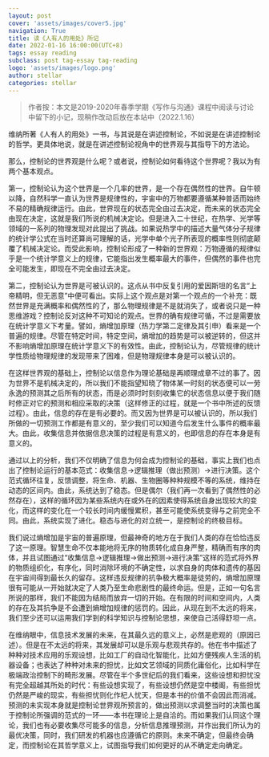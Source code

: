 ```yaml
---
layout: post
cover: 'assets/images/cover5.jpg'
navigation: True
title: 读《人有人的用处》所记
date: 2022-01-16 16:00:00(UTC+8)
tags: essay reading
subclass: post tag-essay tag-reading
logo: 'assets/images/logo.png'
author: stellar
categories: stellar
---
```


> 作者按：本文是2019-2020年春季学期《写作与沟通》课程中阅读与讨论中留下的小记，现稍作改动后放在本站中（2022.1.16）

维纳所著《人有人的用处》一书，与其说是在讲述控制论，不如说是在讲述控制论的哲学。更具体地说，就是在讲述控制论视角中的世界观与其指导下的方法论。

那么，控制论的世界观是什么呢？或者说，控制论如何看待这个世界呢？我以为有两个基本观点。

第一，控制论认为这个世界是一个几率的世界，是一个存在偶然性的世界。自牛顿以降，自然科学一直认为世界是规律性的，宇宙中的万物都要遵循某种普适而始终不易的精确规律运行。由此，世界现在的状态完全由过去决定，而未来的状态完全由现在决定，这就是我们所说的机械决定论。但是进入二十世纪，在热学、光学等领域的一系列的物理发现对此提出了挑战。如果说热学中的描述大量气体分子规律的统计学公式在当时还算尚可理解的话，光学中单个光子所表现的概率性则彻底颠覆了机械决定论。而受此影响，控制论形成了一种新的世界观：万物遵循的规律似乎是一个统计学意义上的规律，它能指出发生概率最大的事件，但偶然的事件也完全可能发生，即现在不完全由过去决定。

第二，控制论认为世界是可被认识的。这点从书中反复引用的爱因斯坦的名言“上帝精明，但无恶意”中便可看出。实际上这个观点是对第一个观点的一个补充：既然世界是充满概率和偶然性的了，那么物理规律是不是就消失了，或者说只是一种思维游戏？控制论反对这种不可知论的观点。世界的确有规律可循，不过是需要放在统计学意义下考量。譬如，熵增加原理（热力学第二定律及其引申）看来是一个普遍的规律。尽管在特定时间，特定空间，熵增加的趋势是可以被逆转的，但这并不影响熵增加原理在统计学意义下的有效性。由此，控制论认为，尽管规律的统计学性质给物理规律的发现带来了困难，但是物理规律本身是可以被认识的。

在这样世界观的基础上，控制论以信息作为理论基础是再顺理成章不过的事了。因为世界不是机械决定的，所以我们不能指望知晓了物体某一时刻的状态便可以一劳永逸的预测其之后所有的状态，而是必须时时刻刻收集它的状态信息以便于我们随时修正对它的预测和相应采取的决策（这样修正的过程，就是一个书中所述的反馈过程）。由此，信息的存在是有必要的。而又因为世界是可以被认识的，所以我们所做的一切预测工作都是有意义的，至少我们可以知道今后发生什么事件的概率最大。由此，收集信息并依据信息决策的过程是有意义的，也即信息的存在本身是有意义的。

通过以上的分析，我们不仅明确了信息为何会成为控制论的基础，事实上我们也点出了控制论运行的基本范式：收集信息→逻辑推理（做出预测）→进行决策。这个范式循环往复，反馈调整，将生命、机器、生物圈等种种规模不等的系统，维持在动态的区间内。由此，系统达到了稳态。但是偶尔（我们再一次看到了偶然性的必然存在），这样的循环因为某些系统内在或外在的因素使得系统自身出现较大的变化，而这样的变化在一个较长时间内缓慢累积，甚至可能使系统变得与之前完全不同。由此，系统实现了进化。稳态与进化的对立统一，是控制论的终极目标。

我们说过熵增加是宇宙的普遍原理，但最神奇的地方在于我们人类的存在恰恰违反了这一原理。智慧生命不仅本能地将无序的物质转化成自身严整，精确而有序的肉体，并且试图通过“收集信息→逻辑推理→做出预测→进行决策”这样的范式将外界的物质组织化，有序化，同时消除环境的不确定性，以求自身的肉体和遗传的基因在宇宙间得到最长久的留存。这样违反规律的抗争极大概率是徒劳的，熵增加原理很有可能从一开始就决定了人类乃至生命悲剧性的最终命运。但是，正如一句名言所说的那样，我们不能因为结局而放弃一切的开始。在有限的时间和空间内，人类的存在及其抗争是不会遭到熵增加规律的惩罚的。因此，从现在到不太远的将来，我们至少还可以运用我们学到的科学知识与控制论思想，来使自己活得舒坦一点。

在维纳眼中，信息技术发展的未来，在其最久远的意义上，必然是悲观的（原因已述）。但是在不太远的将来，其发展却可以是乐观与悲观共存的。他在书中描述了种种对技术应用的乐观设想，比如工厂的自动化智能化，比如方便残疾人生活的机器设备；也表达了种种对未来的担忧，比如文艺领域的同质化庸俗化，比如科学在极端政治控制下的畸形发展。尽管在半个多世纪后的我们看来，这些设想和担忧没有完全超越其所处的时代：有些设想实现了，有些设想仍然是空中楼阁，有些担忧仍然是严峻的现实，有些担忧则化作杞人忧天，但是本书的价值不会因此而消减。预测的未实现本身就是控制论世界观所预言的，做出预测以求调整当时的决策也属于控制论所强调的范式的一环——本书在理论上是自洽的。而如果我们认同这个理论，我们也有必要收集尽可能多的信息，分析信息推理预测，并作出我们所认为的最优决策，同时，我们研发的机器也应遵循它的原则。未来不确定，但最终会确定，而控制论在其哲学意义上，试图指导我们如何更好的从不确定走向确定。
